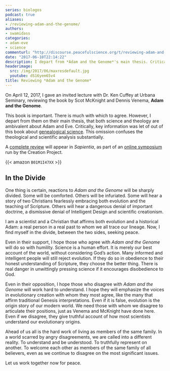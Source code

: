 ```yaml
---
series: biologos
podcast: true
aliases:
- /reviewing-adam-and-the-genome/
authors:
- swamidass
categories:
- adam-eve
- science
commenturl: "http://discourse.peacefulscience.org/t/reviewing-adam-and-the-genome/12854"
date: "2017-06-10T22:14:22"
description: I depart from *Adam and the Genome*'s main thesis. Critical information was left out of this book about genealogical science.
headerimage:
  src: /img/2017/06/maxresdefault.jpg
  youtube: dS16yem65v4
title: Reviewing *Adam and the Genome*
---
```


On April 12, 2017, I gave an invited lecture with Dr. Ken Cuffey at Urbana Seminary, reviewing the book by Scot McKnight and Dennis Venema, **Adam and the Genome**.

This book is important. There is much with which to agree. However, I depart from them on their main thesis, that both science and theology are ambivalent about Adam and Eve. Critically, key information was let of out of this book about [genealogical science](https://peacefulscience.org/genealogical-science/). This omission confuses the theological and scientific analysis substantially.



A [complete review](https://henrycenter.tiu.edu/2017/06/a-genealogical-adam-and-eve-in-evolution/) will appear in *Sapientia*, as part of an [online symposium](http://henrycenter.tiu.edu/2017/06/adam-and-the-genome-introducing-the-symposium/) run by the Creation Project.


{{< amazon `B01M1I47XX` >}}

## In the Divide

One thing is certain, reactions to *Adam and the Genome* will be sharply divided. Some will be comforted. Others will be infuriated. Some will hear a story of two Christians fearlessly embracing both evolution and the teaching of Scripture. Others will hear a dangerous denial of important doctrine, a dismissive denial of Intelligent Design and scientific creationism.

I am a scientist and a Christian that affirms both evolution and a historical Adam: a real person in a real past to whom we all trace our lineage. Now, I find myself in the divide, between the two sides, seeking peace.

Even in their support, I hope those who agree with *Adam and the Genome* will do so with humility. Science is a human effort. It is merely our best account of the world, without considering God’s action. Many informed and intelligent people will still reject evolution. If they do so in obedience to their honest understanding of Scripture, they choose the better thing. There is real danger in unwittingly pressing science if it encourages disobedience to God.

Even in their opposition, I hope those who disagree with *Adam and the Genome* will work hard to understand. I hope they will emphasize the voices in evolutionary creation with whom they most agree, like the many that affirm traditional Genesis interpretations. Even if it is false, evolution is the origin story of our modern world. We need those with whom we disagree to articulate their positions, just as Venema and McKnight have done here. Even if we disagree, they give truthful account of how most scientists understand our evolutionary origins.

Ahead of us all is the hard work of living as members of the same family. In a world scarred by angry disagreements, we are called into a different reality. To understand and be understood. To truthfully represent on another. To welcome each other as members of the same family of all believers, even as we continue to disagree on the most significant issues.

Let us work together now for peace.

